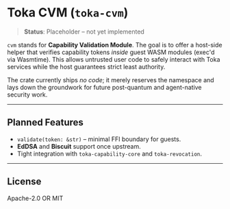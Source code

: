 # Toka CVM (`toka-cvm`)

> **Status**: Placeholder – not yet implemented

`cvm` stands for **Capability Validation Module**.  The goal is to offer a
host-side helper that verifies capability tokens *inside* guest WASM modules
(exec'd via Wasmtime).  This allows untrusted user code to safely interact
with Toka services while the host guarantees strict least authority.

The crate currently ships *no code*; it merely reserves the namespace and
lays down the groundwork for future post-quantum and agent-native security
work.

---

## Planned Features

* `validate(token: &str)` – minimal FFI boundary for guests.
* **EdDSA** and **Biscuit** support once upstream.
* Tight integration with `toka-capability-core` and `toka-revocation`.

---

## License

Apache-2.0 OR MIT